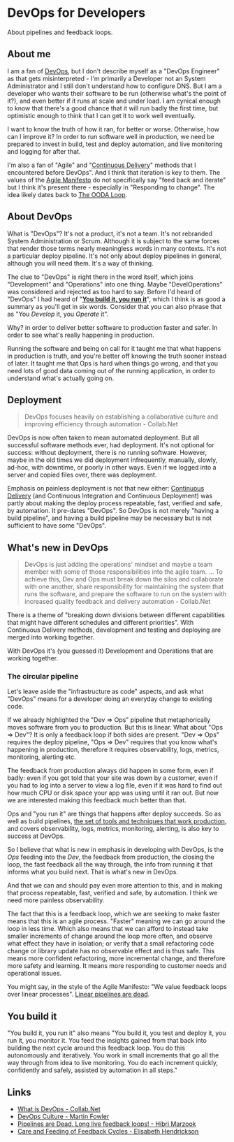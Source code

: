 # DevOps for Developers

About pipelines and feedback loops.

## About me

 I am a fan of [DevOps](https://en.wikipedia.org/wiki/DevOps), but I don't describe myself as a "DevOps Engineer" as that gets misinterpreted -  I'm primarily a Developer not an System Administrator and I still don't understand how to configure DNS. But I am a developer who wants their software to be run (otherwise what's the point of it?), and even better if it runs at scale and under load. I am cynical enough to know that there's a good chance that it will run badly the first time, but optimistic enough to think that I can get it to work well eventually.

 I want to know the truth of how it ran, for better or worse. Otherwise, how can I improve it? In order to run software well in production, we need be prepared to invest in build, test and deploy automation, and live monitoring and logging for after that.

 I'm also a fan of "Agile" and "[Continuous Delivery](https://en.wikipedia.org/wiki/Continuous_delivery)" methods that I encountered before DevOps". And I think that iteration is key to them. The values of the [Agile Manifesto](https://agilemanifesto.org/) do not specifically say "feed back and iterate" but I think it's present there - especially in "Responding to change". The idea likely dates back to  [The OODA Loop](https://en.wikipedia.org/wiki/OODA_loop).

## About DevOps

What is "DevOps"? It's not a product, it's not a team. It's not rebranded System Administration or Scrum. Although it is subject to the same forces that render those terms nearly meaningless words in many contexts. It's not a particular deploy pipeline. It's not only about deploy pipelines in general, although you will need them. It's a way of thinking.

The clue to "DevOps" is right there in the word itself, which joins "Development" and "Operations" into one thing. Maybe "DevelOperations" was considered and rejected as too hard to say. Before I'd heard of "DevOps" I had heard of "**[You build it, you run it](https://www.youtube.com/watch?v=UNxhm89DwlY)**", which I think is as good a summary as you'll get in six words. Consider that you can also phrase that as "You _Develop_ it, you _Operate_ it".

Why? in order to deliver better software to production faster and safer. In order to see what's really happening in production.

Running the software and being on call for it taught me that what happens in production is truth, and you're better off knowing the truth sooner instead of later. It taught me that Ops is hard when things go wrong, and that you need lots of good data coming out of the running application, in order to understand what's actually going on.

## Deployment

> DevOps focuses heavily on establishing a collaborative culture and improving efficiency through automation - Collab.Net

DevOps is now often taken to mean automated deployment. But all successful software methods ever, had deployment.  It's not optional for success: without deployment, there is no running software. However, maybe in the old times we did deployment infrequently, manually, slowly, ad-hoc, with downtime, or poorly in other ways. Even if we logged into a server and copied files over, there was deployment.

Emphasis on painless deployment is not that new either: [Continuous Delivery](https://en.wikipedia.org/wiki/Continuous_delivery) (and Continuous Integration and Continuous Deployment) was partly about making the deploy process repeatable, fast, verified and safe, by automation. It pre-dates "DevOps". So DevOps is not merely "having a build pipeline", and having a build pipeline may be necessary but is not sufficient to have some "DevOps".

## What's new in DevOps

> DevOps is just adding the operations' mindset and maybe a team member with some of those responsibilities into the agile team. ... To achieve this, Dev and Ops must break down the silos and collaborate with one another, share responsibility for maintaining the system that runs the software, and prepare the software to run on the system with increased quality feedback and delivery automation - Collab.Net

There is a theme of "breaking down divisions between different capabilities that might have different schedules and different priorities". With Continuous Delivery methods, development and testing and deploying are merged into working together.

With DevOps it's (you guessed it) Development and Operations that are working together.

### The circular pipeline

Let's leave aside the "infrastructure as code" aspects, and ask what "DevOps" means for a developer doing an everyday change to existing code.

If we already highlighted the "Dev ⇒ Ops" pipeline that metaphorically moves software from you to production. But this is linear. What about "Ops ⇒ Dev"? It is only a feedback loop if both sides are present. "Dev ⇒ Ops" requires the deploy pipeline, "Ops ⇒ Dev" requires that you know what's happening in production, therefore it requires observability, logs, metrics, monitoring, alerting etc.

The feedback from production always did happen in some form, even if badly: even if you got told that your site was down by a customer, even if you had to log into a server to view a log file, even if it was hard to find out how much CPU or disk space your app was using until it ran out. But now we are interested making this feedback much better than that.

Ops and "you run it" are things that happens after deploy succeeds. So as well as build pipelines, [the set of tools and techniques that work production](https://medium.com/@copyconstruct/testing-in-production-the-safe-way-18ca102d0ef1), and covers observability, logs, metrics, monitoring, alerting, is also key to success at DevOps.

So I believe that what is new in emphasis in developing with DevOps, is the *Ops* feeding into the *Dev*, the feedback from production, the closing the loop, the fast feedback all the way through, the info from running it that informs what you build next. That is what's new in DevOps.

And that we can and should pay even more attention to this, and in making that process repeatable, fast, verified and safe, by automation. I think we need more painless observability.

The fact that this is a feedback loop, which we are seeking to make faster means that this is an agile process. "Faster" meaning we can go around the loop in less time. Which also means that we can afford to instead take smaller increments of change around the loop more often, and observe what effect they have in isolation; or verify that a small refactoring code change or library update has no observable effect and is thus safe. This means more confident refactoring, more incremental change, and therefore more safety and learning. It means more responding to customer needs and operational issues.

You might say, in the style of the Agile Manifesto: "We value feedback loops over linear processes". [Linear pipelines are dead](https://speakerdeck.com/hibri/pipelines-are-dead).

## You build it

"You build it, you run it" also means "You build it, you test and deploy it, you run it, you monitor it. You feed the insights gained from that back into building the next cycle around this feedback loop. You do this autonomously and iteratively. You work in small increments that go all the way through from idea to live monitoring. You do each increment quickly, confidently and safely, assisted by automation in all steps."

## Links

* [What is DevOps - Collab.Net](https://resources.collab.net/devops-101/what-is-devops)
* [DevOps Culture - Martin Fowler](https://martinfowler.com/bliki/DevOpsCulture.html)
* [Pipelines are Dead. Long live feedback loops! - Hibri Marzook](https://speakerdeck.com/hibri/pipelines-are-dead)
* [Care and Feeding of Feedback Cycles - Elisabeth Hendrickson ](https://www.youtube.com/watch?v=F0BRsnYwnBk)
